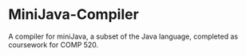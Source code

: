 # MiniJava-Compiler
A compiler for miniJava, a subset of the Java language, completed as coursework for COMP 520.
